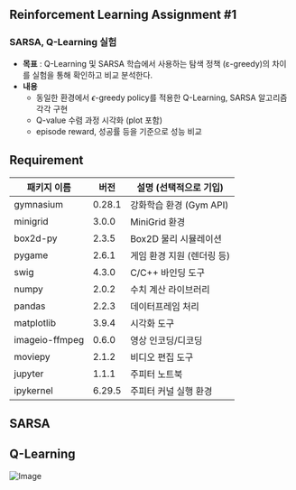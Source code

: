 ## Reinforcement Learning Assignment #1
### SARSA, Q-Learning 실험  
+ **목표** : Q-Learning 및 SARSA 학습에서 사용하는 탐색 정책 (ε-greedy)의 차이를 실험을 통해 확인하고 비교 분석한다.
+ **내용**
   - 동일한 환경에서 $\epsilon$-greedy policy를 적용한 Q-Learning, SARSA 알고리즘 각각 구현
   - Q-value 수렴 과정 시각화 (plot 포함)
   - episode reward, 성공률 등을 기준으로 성능 비교

## Requirement

| 패키지 이름        | 버전      | 설명 (선택적으로 기입)       |
|-------------------|-----------|-----------------------------|
| gymnasium         | 0.28.1    | 강화학습 환경 (Gym API)      |
| minigrid          | 3.0.0     | MiniGrid 환경               |
| box2d-py          | 2.3.5     | Box2D 물리 시뮬레이션        |
| pygame            | 2.6.1     | 게임 환경 지원 (렌더링 등)   |
| swig              | 4.3.0     | C/C++ 바인딩 도구            |
| numpy             | 2.0.2     | 수치 계산 라이브러리         |
| pandas            | 2.2.3     | 데이터프레임 처리             |
| matplotlib        | 3.9.4     | 시각화 도구                  |
| imageio-ffmpeg    | 0.6.0     | 영상 인코딩/디코딩           |
| moviepy           | 2.1.2     | 비디오 편집 도구             |
| jupyter           | 1.1.1     | 주피터 노트북                |
| ipykernel         | 6.29.5    | 주피터 커널 실행 환경         |

## SARSA


## Q-Learning
![Image](https://github.com/user-attachments/assets/d7941065-4b3e-4130-a4f8-e84c4bd30ee0)
